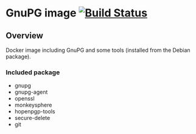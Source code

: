 # GnuPG image [![Build Status](https://travis-matrix-badges.herokuapp.com/repos/olbat/dockerfiles/branches/master/1)](https://travis-ci.org/olbat/dockerfiles)

## Overview
Docker image including GnuPG and some tools (installed from the Debian package).

### Included package
* gnupg
* gnupg-agent
* openssl
* monkeysphere
* hopenpgp-tools
* secure-delete
* git
